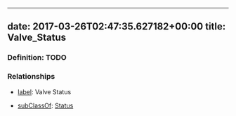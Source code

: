 
---
date: 2017-03-26T02:47:35.627182+00:00
title: Valve_Status
---
### Definition: TODO

### Relationships

* [label](http://www.w3.org/2000/01/rdf-schema#label): Valve Status

* [subClassOf](http://www.w3.org/2000/01/rdf-schema#subClassOf): [Status](https://brickschema.org/schema/1.0/Brick#Status)
